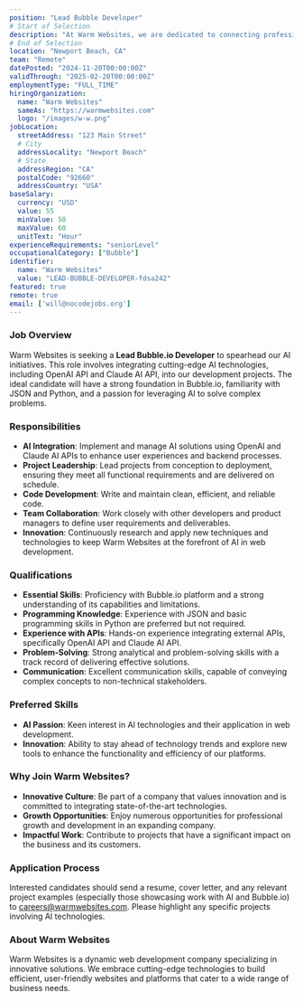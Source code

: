 ```yaml
---
position: "Lead Bubble Developer"
# Start of Selection
description: "At Warm Websites, we are dedicated to connecting professionals across various industries through specialized job boards. We are on the lookout for a skilled WordPress Developer to spearhead an exciting project aimed at building a job board for electricians. This assignment will serve as a demo test to evaluate your technical abilities and determine if you're a fit for our future projects. The project details include building a job board for electricians using a tech stack consisting of WordPress, Elementor Pro, Envato Elements Kit (optional), WP-Job-Manager (Bundle), Tiny Giant Elementor Connector, and WooCommerce. The compensation for the project is a flat rate of $500, and all required plugins and necessary access will be supplied."
# End of Selection
location: "Newport Beach, CA"
team: "Remote"
datePosted: "2024-11-20T00:00:00Z"
validThrough: "2025-02-20T00:00:00Z"
employmentType: "FULL_TIME"
hiringOrganization: 
  name: "Warm Websites"
  sameAs: "https://warmwebsites.com"
  logo: "/images/w-w.png"
jobLocation:
  streetAddress: "123 Main Street"  
  # City
  addressLocality: "Newport Beach"
  # State   
  addressRegion: "CA"
  postalCode: "92660"
  addressCountry: "USA"
baseSalary:
  currency: "USD"
  value: 55
  minValue: 50    
  maxValue: 60
  unitText: "Hour"
experienceRequirements: "seniorLevel"
occupationalCategory: ["Bubble"]
identifier:
  name: "Warm Websites"
  value: "LEAD-BUBBLE-DEVELOPER-fdsa242"
featured: true
remote: true
email: ['will@nocodejobs.org']
---
```


### Job Overview
Warm Websites is seeking a **Lead Bubble.io Developer** to spearhead our AI initiatives. This role involves integrating cutting-edge AI technologies, including OpenAI API and Claude AI API, into our development projects. The ideal candidate will have a strong foundation in Bubble.io, familiarity with JSON and Python, and a passion for leveraging AI to solve complex problems.

### Responsibilities
- **AI Integration**: Implement and manage AI solutions using OpenAI and Claude AI APIs to enhance user experiences and backend processes.
- **Project Leadership**: Lead projects from conception to deployment, ensuring they meet all functional requirements and are delivered on schedule.
- **Code Development**: Write and maintain clean, efficient, and reliable code.
- **Team Collaboration**: Work closely with other developers and product managers to define user requirements and deliverables.
- **Innovation**: Continuously research and apply new techniques and technologies to keep Warm Websites at the forefront of AI in web development.

### Qualifications
- **Essential Skills**: Proficiency with Bubble.io platform and a strong understanding of its capabilities and limitations.
- **Programming Knowledge**: Experience with JSON and basic programming skills in Python are preferred but not required.
- **Experience with APIs**: Hands-on experience integrating external APIs, specifically OpenAI API and Claude AI API.
- **Problem-Solving**: Strong analytical and problem-solving skills with a track record of delivering effective solutions.
- **Communication**: Excellent communication skills, capable of conveying complex concepts to non-technical stakeholders.

### Preferred Skills
- **AI Passion**: Keen interest in AI technologies and their application in web development.
- **Innovation**: Ability to stay ahead of technology trends and explore new tools to enhance the functionality and efficiency of our platforms.

### Why Join Warm Websites?
- **Innovative Culture**: Be part of a company that values innovation and is committed to integrating state-of-the-art technologies.
- **Growth Opportunities**: Enjoy numerous opportunities for professional growth and development in an expanding company.
- **Impactful Work**: Contribute to projects that have a significant impact on the business and its customers.

### Application Process
Interested candidates should send a resume, cover letter, and any relevant project examples (especially those showcasing work with AI and Bubble.io) to [careers@warmwebsites.com](mailto:careers@warmwebsites.com). Please highlight any specific projects involving AI technologies.

### About Warm Websites
Warm Websites is a dynamic web development company specializing in innovative solutions. We embrace cutting-edge technologies to build efficient, user-friendly websites and platforms that cater to a wide range of business needs.
